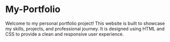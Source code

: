 # My-Portfolio
Welcome to my personal portfolio project! This website is built to showcase my skills, projects, and professional journey. It is designed using HTML and CSS to provide a clean and responsive user experience.
